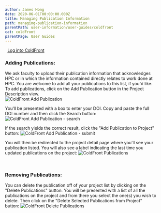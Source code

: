 ```yaml
---
author: James Hong
date: 2020-06-01T00:00:00.000Z
title: Managing Publication Information
path: managing-publication-information
parentPath: user-information/user-guides/coldfront
cat: coldFront
parentPage: User Guides
---
```


&nbsp;
[Log into ColdFront](https://hpcaccount.usc.edu/)
&nbsp;
&nbsp;
### Adding Publications:
We ask faculty to upload their publication information that acknowledges HPC or in which the information contained directly relates to work done at HPC.  You are welcome to add all your publications to this list, if you'd like.  To add publications, click on the Add Publication button in the Project Description view.  
![ColdFront Add Publication](/images/coldfront_project_addpublication.jpg)


You'll be presented with a box to enter your DOI.  Copy and paste the full DOI number and then click the Search button:
![ColdFront Add Publication - search](/images/coldfront_project_addpublication_enter1.jpg)


If the search yields the correct result, click the "Add Publication to Project" button:
![ColdFront Add Publication - submit](/images/coldfront_project_addpublication_enter2.jpg)


You will then be redirected to the project detail page where you'll see your publication listed.  You will also see a label indicating the last time you updated publications on the project:
![ColdFront Publications](/images/coldfront_project_publications.jpg)


&nbsp;
&nbsp;
### Removing Publications:
You can delete the publication off of your project list by clicking on the "Delete Publications" button.  You will be presented with a list of all the publications on the project and from there you select the one(s) you wish to delete.  Then click on the "Delete Selected Publications from Project" button:
![ColdFront Delete Publications](/images/coldfront_project_deletepublication.jpg)




